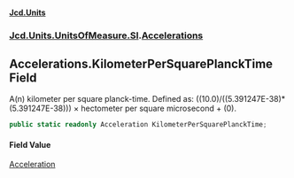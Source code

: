 #### [Jcd.Units](index.md 'index')
### [Jcd.Units.UnitsOfMeasure.SI](Jcd.Units.UnitsOfMeasure.SI.md 'Jcd.Units.UnitsOfMeasure.SI').[Accelerations](Accelerations.md 'Jcd.Units.UnitsOfMeasure.SI.Accelerations')

## Accelerations.KilometerPerSquarePlanckTime Field

A(n) kilometer per square planck-time. Defined as: ((10.0)/((5.391247E-38)*(5.391247E-38))) × hectometer per square microsecond + (0).

```csharp
public static readonly Acceleration KilometerPerSquarePlanckTime;
```

#### Field Value
[Acceleration](Acceleration.md 'Jcd.Units.UnitTypes.Acceleration')